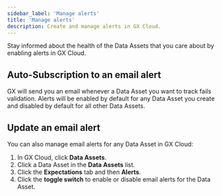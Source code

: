 ```yaml
---
sidebar_label: 'Manage alerts'
title: 'Manage alerts'
description: Create and manage alerts in GX Cloud.
---
```


Stay informed about the health of the Data Assets that you care about by enabling alerts in GX Cloud. 

## Auto-Subscription to an email alert

GX will send you an email whenever a Data Asset you want to track fails validation.
Alerts will be enabled by default for any Data Asset you create and disabled by default for all other Data Assets.


## Update an email alert

You can also manage email alerts for any Data Asset in GX Cloud:

1. In GX Cloud, click **Data Assets**.
2. Click a Data Asset in the **Data Assets** list.
3. Click the **Expectations** tab and then **Alerts**.
4. Click the **toggle switch** to enable or disable email alerts for the Data Asset.
